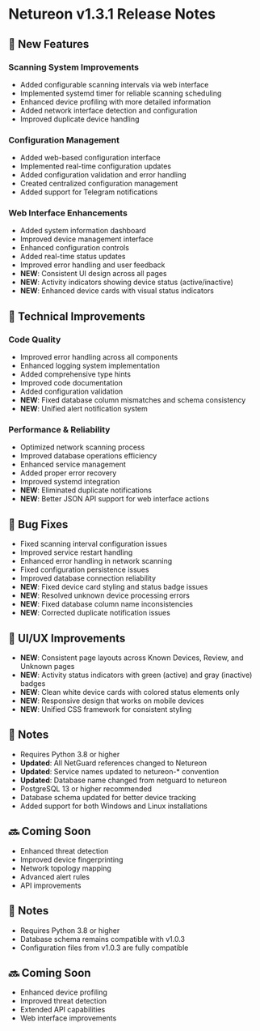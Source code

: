 # Netureon v1.3.1 Release Notes

## 🚀 New Features

### Scanning System Improvements
- Added configurable scanning intervals via web interface
- Implemented systemd timer for reliable scanning scheduling
- Enhanced device profiling with more detailed information
- Added network interface detection and configuration
- Improved duplicate device handling

### Configuration Management
- Added web-based configuration interface
- Implemented real-time configuration updates
- Added configuration validation and error handling
- Created centralized configuration management
- Added support for Telegram notifications

### Web Interface Enhancements
- Added system information dashboard
- Improved device management interface
- Enhanced configuration controls
- Added real-time status updates
- Improved error handling and user feedback
- **NEW**: Consistent UI design across all pages
- **NEW**: Activity indicators showing device status (active/inactive)
- **NEW**: Enhanced device cards with visual status indicators

## 🔧 Technical Improvements

### Code Quality
- Improved error handling across all components
- Enhanced logging system implementation
- Added comprehensive type hints
- Improved code documentation
- Added configuration validation
- **NEW**: Fixed database column mismatches and schema consistency
- **NEW**: Unified alert notification system

### Performance & Reliability
- Optimized network scanning process
- Improved database operations efficiency
- Enhanced service management
- Added proper error recovery
- Improved systemd integration
- **NEW**: Eliminated duplicate notifications
- **NEW**: Better JSON API support for web interface actions

## 🐛 Bug Fixes
- Fixed scanning interval configuration issues
- Improved service restart handling
- Enhanced error handling in network scanning
- Fixed configuration persistence issues
- Improved database connection reliability
- **NEW**: Fixed device card styling and status badge issues
- **NEW**: Resolved unknown device processing errors
- **NEW**: Fixed database column name inconsistencies
- **NEW**: Corrected duplicate notification issues

## 🎨 UI/UX Improvements
- **NEW**: Consistent page layouts across Known Devices, Review, and Unknown pages
- **NEW**: Activity status indicators with green (active) and gray (inactive) badges
- **NEW**: Clean white device cards with colored status elements only
- **NEW**: Responsive design that works on mobile devices
- **NEW**: Unified CSS framework for consistent styling

## 📝 Notes
- Requires Python 3.8 or higher
- **Updated**: All NetGuard references changed to Netureon
- **Updated**: Service names updated to netureon-* convention
- **Updated**: Database name changed from netguard to netureon
- PostgreSQL 13 or higher recommended
- Database schema updated for better device tracking
- Added support for both Windows and Linux installations

## 🔜 Coming Soon
- Enhanced threat detection
- Improved device fingerprinting
- Network topology mapping
- Advanced alert rules
- API improvements

## 📝 Notes
- Requires Python 3.8 or higher
- Database schema remains compatible with v1.0.3
- Configuration files from v1.0.3 are fully compatible

## 🔜 Coming Soon
- Enhanced device profiling
- Improved threat detection
- Extended API capabilities
- Web interface improvements
